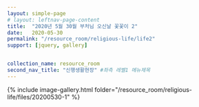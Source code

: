 ```yaml
---
layout: simple-page
# layout: leftnav-page-content
title:  "2020년 5월 30월 부처님 오신날 꽃꽃이 2"
date:   2020-05-30
permalink: "/resource_room/religious-life/life2"
support: [jquery, gallery]


collection_name: resource_room
second_nav_title: "신행생활현장" #좌측 레벨1 메뉴제목
---
```


{% include image-gallery.html folder="/resource_room/religious-life/files/20200530-1" %}

<!-- * ![image1](/resource_room/religious-life/files/20200530-1.jpg)
* ![image2](/resource_room/religious-life/files/20200530-2.jpg)
* ![image3](/resource_room/religious-life/files/20200530-3.jpg)
* ![image4](/resource_room/religious-life/files/20200530-4.jpg)
* ![image5](/resource_room/religious-life/files/20200530-5.jpg)
* ![image6](/resource_room/religious-life/files/20200530-6.jpg) -->
